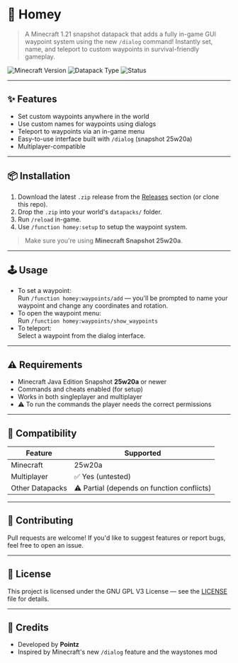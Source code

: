 # 📍 Homey
> A Minecraft 1.21 snapshot datapack that adds a fully in-game GUI waypoint system using the new `/dialog` command! Instantly set, name, and teleport to custom waypoints in survival-friendly gameplay.

![Minecraft Version](https://img.shields.io/badge/Minecraft-25w20a-blue)
![Datapack Type](https://img.shields.io/badge/Type-Utility-lightgrey)
![Status](https://img.shields.io/badge/Status-Beta-orange)

---

## ✨ Features

- Set custom waypoints anywhere in the world
- Use custom names for waypoints using dialogs
- Teleport to waypoints via an in-game menu
- Easy-to-use interface built with `/dialog` (snapshot 25w20a)
- Multiplayer-compatible

---

## 📦 Installation

1. Download the latest `.zip` release from the [Releases](#) section (or clone this repo).
2. Drop the `.zip` into your world's `datapacks/` folder.
3. Run `/reload` in-game.
4. Use `/function homey:setup` to setup the waypoint system.

> Make sure you're using **Minecraft Snapshot 25w20a**.

---

## 🕹️ Usage

- To set a waypoint:  
  Run `/function homey:waypoints/add` — you'll be prompted to name your waypoint and change any coordinates and rotation.
- To open the waypoint menu:  
  Run `/function homey:waypoints/show_waypoints`
- To teleport:  
  Select a waypoint from the dialog interface.

---

## ⚠️ Requirements

- Minecraft Java Edition Snapshot **25w20a** or newer
- Commands and cheats enabled (for setup)
- Works in both singleplayer and multiplayer
- ⚠️ To run the commands the player needs the correct permissions
---

## 🔄 Compatibility

| Feature       | Supported        |
|---------------|------------------|
| Minecraft     | 25w20a          |
| Multiplayer   | ✅ Yes  (untested)         |
| Other Datapacks | ⚠️ Partial (depends on function conflicts) |

---

## 🤝 Contributing

Pull requests are welcome! If you'd like to suggest features or report bugs, feel free to open an issue.

---

## 📝 License

This project is licensed under the GNU GPL V3 License — see the [LICENSE](./LICENSE) file for details.

---

## 🙌 Credits

- Developed by **Pointz**
- Inspired by Minecraft's new `/dialog` feature and the waystones mod

